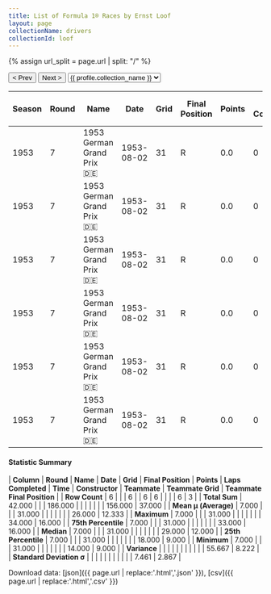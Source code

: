 ```yaml
---
title: List of Formula 1® Races by Ernst Loof
layout: page
collectionName: drivers
collectionId: loof
---
```


{% assign url_split = page.url | split: "/" %}
<div id="collection-navigation">
<button onclick="selector.options[selector.selectedIndex-1].value && (window.location = selector.options[selector.selectedIndex-1].value);">&lt; Prev</button>
<button onclick="selector.options[selector.selectedIndex+1].value && (window.location = selector.options[selector.selectedIndex+1].value);">Next &gt;</button>
<select id="selector" onchange="this.options[this.selectedIndex].value && (window.location = this.options[this.selectedIndex].value);">
  {% for collectionId in site.data[page.collectionName].refs %}
    {% if collectionId == page.collectionId %}
      {% assign selected = "selected" %}
    {% else %}
      {% assign selected = "" %}
    {% endif %}
    {% assign profile = site.data[page.collectionName][collectionId].profile %}
    <option value="/f1/{{ page.collectionName }}/{{ collectionId }}/{{ url_split[4] }}" {{ selected }}>{{ profile.collection_name }}</option>
  {% endfor %}
</select>
</div>

| Season | Round | Name | Date | Grid | Final Position | Points | Laps Completed | Time | Constructor | Teammate | Teammate Grid | Teammate Final Position |
|--|--|--|--|--|--|--|--|--|--|--|--|--|
| 1953 | 7 | 1953 German Grand Prix 🇩🇪 | 1953-08-02 | 31 | R | 0.0 | 0 |   | Veritas 🇩🇪 | [Hans Herrmann 🇩🇪](/f1/drivers/herrmann) | 14 | 9 |
| 1953 | 7 | 1953 German Grand Prix 🇩🇪 | 1953-08-02 | 31 | R | 0.0 | 0 |   | Veritas 🇩🇪 | [Theo Helfrich 🇩🇪](/f1/drivers/helfrich) | 28 | 12 |
| 1953 | 7 | 1953 German Grand Prix 🇩🇪 | 1953-08-02 | 31 | R | 0.0 | 0 |   | Veritas 🇩🇪 | [Wolfgang Seidel 🇩🇪](/f1/drivers/seidel) | 29 | 16 |
| 1953 | 7 | 1953 German Grand Prix 🇩🇪 | 1953-08-02 | 31 | R | 0.0 | 0 |   | Veritas 🇩🇪 | [Oswald Karch 🇩🇪](/f1/drivers/karch) | 34 | R |
| 1953 | 7 | 1953 German Grand Prix 🇩🇪 | 1953-08-02 | 31 | R | 0.0 | 0 |   | Veritas 🇩🇪 | [Willi Heeks 🇩🇪](/f1/drivers/heeks) | 18 | R |
| 1953 | 7 | 1953 German Grand Prix 🇩🇪 | 1953-08-02 | 31 | R | 0.0 | 0 |   | Veritas 🇩🇪 | [Erwin Bauer 🇩🇪](/f1/drivers/bauer) | 33 | R |

#### Statistic Summary

| **Column** | **Round** | **Name** | **Date** | **Grid** | **Final Position** | **Points** | **Laps Completed** | **Time** | **Constructor** | **Teammate** | **Teammate Grid** | **Teammate Final Position** |
| **Row Count** | 6 |  |  | 6 |  | 6 | 6 |  |  |  | 6 | 3 |
| **Total Sum** | 42.000 |  |  | 186.000 |  |  |  |  |  |  | 156.000 | 37.000 |
| **Mean μ (Average)** | 7.000 |  |  | 31.000 |  |  |  |  |  |  | 26.000 | 12.333 |
| **Maximum** | 7.000 |  |  | 31.000 |  |  |  |  |  |  | 34.000 | 16.000 |
| **75th Percentile** | 7.000 |  |  | 31.000 |  |  |  |  |  |  | 33.000 | 16.000 |
| **Median** | 7.000 |  |  | 31.000 |  |  |  |  |  |  | 29.000 | 12.000 |
| **25th Percentile** | 7.000 |  |  | 31.000 |  |  |  |  |  |  | 18.000 | 9.000 |
| **Minimum** | 7.000 |  |  | 31.000 |  |  |  |  |  |  | 14.000 | 9.000 |
| **Variance** |  |  |  |  |  |  |  |  |  |  | 55.667 | 8.222 |
| **Standard Deviation σ** |  |  |  |  |  |  |  |  |  |  | 7.461 | 2.867 |

Download data: [json]({{ page.url | replace:'.html','.json' }}), [csv]({{ page.url | replace:'.html','.csv' }})
